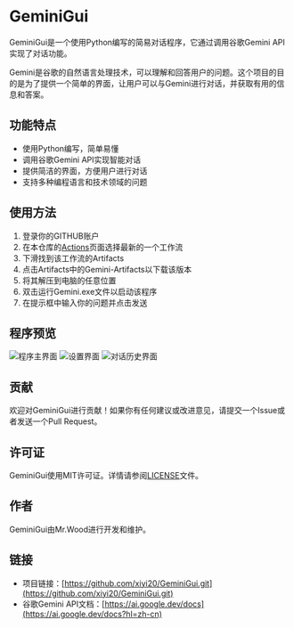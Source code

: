 # GeminiGui

GeminiGui是一个使用Python编写的简易对话程序，它通过调用谷歌Gemini API实现了对话功能。

Gemini是谷歌的自然语言处理技术，可以理解和回答用户的问题。这个项目的目的是为了提供一个简单的界面，让用户可以与Gemini进行对话，并获取有用的信息和答案。

## 功能特点

- 使用Python编写，简单易懂
- 调用谷歌Gemini API实现智能对话
- 提供简洁的界面，方便用户进行对话
- 支持多种编程语言和技术领域的问题

## 使用方法

1. 登录你的GITHUB账户
2. 在本仓库的[Actions](https://github.com/xiyi20/GeminiGui/actions)页面选择最新的一个工作流
3. 下滑找到该工作流的Artifacts
4. 点击Artifacts中的Gemini-Artifacts以下载该版本
5. 将其解压到电脑的任意位置
6. 双击运行Gemini.exe文件以启动该程序
7. 在提示框中输入你的问题并点击发送

## 程序预览

![程序主界面](https://raw.githubusercontent.com/xiyi20/GeminiGui/main/preview/main.png)
![设置界面](https://raw.githubusercontent.com/xiyi20/GeminiGui/main/preview/setting.png)
![对话历史界面](https://raw.githubusercontent.com/xiyi20/GeminiGui/main/preview/history.png)

## 贡献

欢迎对GeminiGui进行贡献！如果你有任何建议或改进意见，请提交一个Issue或者发送一个Pull Request。

## 许可证

GeminiGui使用MIT许可证。详情请参阅[LICENSE](https://raw.githubusercontent.com/xiyi20/GeminiGui/main/LICENSE)文件。

## 作者

GeminiGui由Mr.Wood进行开发和维护。

## 链接

- 项目链接：[https://github.com/xiyi20/GeminiGui.git](https://github.com/xiyi20/GeminiGui.git)
- 谷歌Gemini API文档：[https://ai.google.dev/docs](https://ai.google.dev/docs?hl=zh-cn)